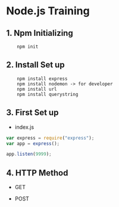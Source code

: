 # Node.js Training

## 1. Npm Initializing

```
    npm init
```

## 2. Install Set up

```
    npm install express
    npm install nodemon -> for developer
    npm install url
    npm install querystring
```

## 3. First Set up

- index.js

```javascript
var express = require("express");
var app = express();

app.listen(9999);
```

## 4. HTTP Method

- GET

- POST
